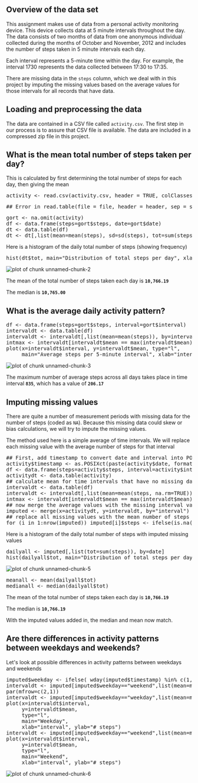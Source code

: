 

## Overview of the data set

This assignment makes use of data from a personal activity monitoring
device. This device collects data at 5 minute intervals throughout the
day. The data consists of two months of data from one anonymous
individual collected during the months of October and November, 2012
and includes the number of steps taken in 5 minute intervals each day.

Each interval represents a 5-minute time within the day.  For example,
the interval 1730 represents the data collected between 17:30 to
17:35.

There are missing data in the `steps` column, which we deal with in
this project by imputing the missing values based on the average
values for those intervals for all records that have data.

## Loading and preprocessing the data


The data are contained in a CSV file called `activity.csv`.  The first
step in our process is to assure that CSV file is available.  The data
are included in a compressed zip file in this project.




## What is the mean total number of steps taken per day?
This is calculated by first determining the total number of steps for each day, then giving the mean



<div class="chunk" id="unnamed-chunk-1"><div class="rcode"><div class="source"><pre class="knitr r"><span class="hl std">activity</span> <span class="hl kwb">&lt;-</span> <span class="hl kwd">read.csv</span><span class="hl std">(activity.csv,</span> <span class="hl kwc">header</span> <span class="hl std">=</span> <span class="hl num">TRUE</span><span class="hl std">,</span> <span class="hl kwc">colClasses</span> <span class="hl std">=</span> <span class="hl kwd">c</span><span class="hl std">(</span><span class="hl str">&quot;numeric&quot;</span><span class="hl std">,</span> <span class="hl str">&quot;Date&quot;</span><span class="hl std">,</span> <span class="hl str">&quot;numeric&quot;</span><span class="hl std">))</span>
</pre></div>
<div class="error"><pre class="knitr r">## Error in read.table(file = file, header = header, sep = sep, quote = quote, : object 'activity.csv' not found
</pre></div>
<div class="source"><pre class="knitr r"><span class="hl std">gort</span> <span class="hl kwb">&lt;-</span> <span class="hl kwd">na.omit</span><span class="hl std">(activity)</span>
<span class="hl std">df</span> <span class="hl kwb">&lt;-</span> <span class="hl kwd">data.frame</span><span class="hl std">(</span><span class="hl kwc">steps</span><span class="hl std">=gort</span><span class="hl opt">$</span><span class="hl std">steps,</span> <span class="hl kwc">date</span><span class="hl std">=gort</span><span class="hl opt">$</span><span class="hl std">date)</span>
<span class="hl std">dt</span> <span class="hl kwb">&lt;-</span> <span class="hl kwd">data.table</span><span class="hl std">(df)</span>
<span class="hl std">dt</span> <span class="hl kwb">&lt;-</span> <span class="hl std">dt[,</span><span class="hl kwd">list</span><span class="hl std">(</span><span class="hl kwc">mean</span><span class="hl std">=</span><span class="hl kwd">mean</span><span class="hl std">(steps),</span> <span class="hl kwc">sd</span><span class="hl std">=</span><span class="hl kwd">sd</span><span class="hl std">(steps),</span> <span class="hl kwc">tot</span><span class="hl std">=</span><span class="hl kwd">sum</span><span class="hl std">(steps)),</span> <span class="hl kwc">by</span><span class="hl std">=date]</span>
</pre></div>
</div></div>

Here is a histogram of the daily total number of steps (showing frequency)

<div class="chunk" id="unnamed-chunk-2"><div class="rcode"><div class="source"><pre class="knitr r"><span class="hl kwd">hist</span><span class="hl std">(dt</span><span class="hl opt">$</span><span class="hl std">tot,</span> <span class="hl kwc">main</span><span class="hl std">=</span><span class="hl str">&quot;Distribution of total steps per day&quot;</span><span class="hl std">,</span> <span class="hl kwc">xlab</span><span class="hl std">=</span><span class="hl str">&quot;# daily steps&quot;</span>  <span class="hl std">)</span>
</pre></div>
<div class="rimage default"><img src="figure/unnamed-chunk-2-1.png" title="plot of chunk unnamed-chunk-2" alt="plot of chunk unnamed-chunk-2" class="plot" /></div>
</div></div>

The mean of the total number of steps taken each day is **<code class="knitr inline">10,766.19</code>**

The median is **<code class="knitr inline">10,765.00</code>**

## What is the average daily activity pattern?
<div class="chunk" id="unnamed-chunk-3"><div class="rcode"><div class="source"><pre class="knitr r"><span class="hl std">df</span> <span class="hl kwb">&lt;-</span> <span class="hl kwd">data.frame</span><span class="hl std">(</span><span class="hl kwc">steps</span><span class="hl std">=gort</span><span class="hl opt">$</span><span class="hl std">steps,</span> <span class="hl kwc">interval</span><span class="hl std">=gort</span><span class="hl opt">$</span><span class="hl std">interval)</span>
<span class="hl std">intervaldt</span> <span class="hl kwb">&lt;-</span> <span class="hl kwd">data.table</span><span class="hl std">(df)</span>
<span class="hl std">intervaldt</span> <span class="hl kwb">&lt;-</span> <span class="hl std">intervaldt[,</span><span class="hl kwd">list</span><span class="hl std">(</span><span class="hl kwc">mean</span><span class="hl std">=</span><span class="hl kwd">mean</span><span class="hl std">(steps)),</span> <span class="hl kwc">by</span><span class="hl std">=interval]</span>
<span class="hl std">intmax</span> <span class="hl kwb">&lt;-</span> <span class="hl std">intervaldt[intervaldt</span><span class="hl opt">$</span><span class="hl std">mean</span> <span class="hl opt">==</span> <span class="hl kwd">max</span><span class="hl std">(intervaldt</span><span class="hl opt">$</span><span class="hl std">mean),]</span>
<span class="hl kwd">plot</span><span class="hl std">(</span><span class="hl kwc">x</span><span class="hl std">=intervaldt</span><span class="hl opt">$</span><span class="hl std">interval,</span> <span class="hl kwc">y</span><span class="hl std">=intervaldt</span><span class="hl opt">$</span><span class="hl std">mean,</span> <span class="hl kwc">type</span><span class="hl std">=</span><span class="hl str">&quot;l&quot;</span><span class="hl std">,</span>
     <span class="hl kwc">main</span><span class="hl std">=</span><span class="hl str">&quot;Average steps per 5-minute interval&quot;</span><span class="hl std">,</span> <span class="hl kwc">xlab</span><span class="hl std">=</span><span class="hl str">&quot;interval&quot;</span><span class="hl std">,</span> <span class="hl kwc">ylab</span><span class="hl std">=</span><span class="hl str">&quot;avg # steps&quot;</span><span class="hl std">)</span>
</pre></div>
<div class="rimage default"><img src="figure/unnamed-chunk-3-1.png" title="plot of chunk unnamed-chunk-3" alt="plot of chunk unnamed-chunk-3" class="plot" /></div>
</div></div>

The maximum number of average steps across all days takes place in
time interval **<code class="knitr inline">835</code>**, which has a value of
**<code class="knitr inline">206.17</code>**



## Imputing missing values

There are quite a number of measurement periods with missing data for
the number of steps (coded as `NA`).  Because this missing data could
skew or bias calculations, we will try to impute the missing values.

The method used here is a simple average of time intervals.  We will
replace each missing value with the average number of steps for that
interval

<div class="chunk" id="unnamed-chunk-4"><div class="rcode"><div class="source"><pre class="knitr r"><span class="hl com">## First, add timestamp to convert date and interval into POSIXct</span>
<span class="hl std">activity</span><span class="hl opt">$</span><span class="hl std">timestamp</span> <span class="hl kwb">&lt;-</span> <span class="hl kwd">as.POSIXct</span><span class="hl std">(</span><span class="hl kwd">paste</span><span class="hl std">(activity</span><span class="hl opt">$</span><span class="hl std">date,</span> <span class="hl kwd">formatC</span><span class="hl std">(activity</span><span class="hl opt">$</span><span class="hl std">interval</span><span class="hl opt">/</span><span class="hl num">100</span><span class="hl std">,</span> <span class="hl kwc">decimal.mark</span><span class="hl std">=</span><span class="hl str">&quot;:&quot;</span><span class="hl std">,</span> <span class="hl kwc">digits</span><span class="hl std">=</span><span class="hl num">2</span><span class="hl std">,</span> <span class="hl kwc">format</span><span class="hl std">=</span><span class="hl str">&quot;f&quot;</span><span class="hl std">)),</span> <span class="hl kwc">tz</span><span class="hl std">=</span><span class="hl str">&quot;GMT&quot;</span><span class="hl std">)</span>
<span class="hl std">df</span> <span class="hl kwb">&lt;-</span> <span class="hl kwd">data.frame</span><span class="hl std">(</span><span class="hl kwc">steps</span><span class="hl std">=activity</span><span class="hl opt">$</span><span class="hl std">steps,</span> <span class="hl kwc">interval</span><span class="hl std">=activity</span><span class="hl opt">$</span><span class="hl std">interval)</span>
<span class="hl std">activitydt</span> <span class="hl kwb">&lt;-</span> <span class="hl kwd">data.table</span><span class="hl std">(activity)</span>
<span class="hl com">## calculate mean for time intervals that have no missing data</span>
<span class="hl std">intervaldt</span> <span class="hl kwb">&lt;-</span> <span class="hl kwd">data.table</span><span class="hl std">(df)</span>
<span class="hl std">intervaldt</span> <span class="hl kwb">&lt;-</span> <span class="hl std">intervaldt[,</span><span class="hl kwd">list</span><span class="hl std">(</span><span class="hl kwc">mean</span><span class="hl std">=</span><span class="hl kwd">mean</span><span class="hl std">(steps,</span> <span class="hl kwc">na.rm</span><span class="hl std">=</span><span class="hl num">TRUE</span><span class="hl std">)),</span> <span class="hl kwc">by</span><span class="hl std">=interval]</span>
<span class="hl std">intmax</span> <span class="hl kwb">&lt;-</span> <span class="hl std">intervaldt[intervaldt</span><span class="hl opt">$</span><span class="hl std">mean</span> <span class="hl opt">==</span> <span class="hl kwd">max</span><span class="hl std">(intervaldt</span><span class="hl opt">$</span><span class="hl std">mean),]</span>
<span class="hl com">## now merge the average values with the missing interval values</span>
<span class="hl std">imputed</span> <span class="hl kwb">&lt;-</span> <span class="hl kwd">merge</span><span class="hl std">(</span><span class="hl kwc">x</span><span class="hl std">=activitydt,</span> <span class="hl kwc">y</span><span class="hl std">=intervaldt,</span> <span class="hl kwc">by</span><span class="hl std">=</span><span class="hl str">&quot;interval&quot;</span><span class="hl std">)</span>
<span class="hl com">## replace all missing values with the mean number of steps for that interval</span>
<span class="hl kwa">for</span> <span class="hl std">(i</span> <span class="hl kwa">in</span> <span class="hl num">1</span><span class="hl opt">:</span><span class="hl kwd">nrow</span><span class="hl std">(imputed)) imputed[i]</span><span class="hl opt">$</span><span class="hl std">steps</span> <span class="hl kwb">&lt;-</span> <span class="hl kwd">ifelse</span><span class="hl std">(</span><span class="hl kwd">is.na</span><span class="hl std">(imputed[i]</span><span class="hl opt">$</span><span class="hl std">steps), imputed[i]</span><span class="hl opt">$</span><span class="hl std">mean, imputed[i]</span><span class="hl opt">$</span><span class="hl std">steps)</span>
</pre></div>
</div></div>

Here is a histogram of the daily total number of steps with imputed missing values

<div class="chunk" id="unnamed-chunk-5"><div class="rcode"><div class="source"><pre class="knitr r"><span class="hl std">dailyall</span> <span class="hl kwb">&lt;-</span> <span class="hl std">imputed[,</span><span class="hl kwd">list</span><span class="hl std">(</span><span class="hl kwc">tot</span><span class="hl std">=</span><span class="hl kwd">sum</span><span class="hl std">(steps)),</span> <span class="hl kwc">by</span><span class="hl std">=date]</span>
<span class="hl kwd">hist</span><span class="hl std">(dailyall</span><span class="hl opt">$</span><span class="hl std">tot,</span> <span class="hl kwc">main</span><span class="hl std">=</span><span class="hl str">&quot;Distribution of total steps per day with imputed values&quot;</span><span class="hl std">,</span> <span class="hl kwc">xlab</span><span class="hl std">=</span><span class="hl str">&quot;# steps&quot;</span><span class="hl std">)</span>
</pre></div>
<div class="rimage default"><img src="figure/unnamed-chunk-5-1.png" title="plot of chunk unnamed-chunk-5" alt="plot of chunk unnamed-chunk-5" class="plot" /></div>
<div class="source"><pre class="knitr r"><span class="hl std">meanall</span> <span class="hl kwb">&lt;-</span> <span class="hl kwd">mean</span><span class="hl std">(dailyall</span><span class="hl opt">$</span><span class="hl std">tot)</span>
<span class="hl std">medianall</span> <span class="hl kwb">&lt;-</span> <span class="hl kwd">median</span><span class="hl std">(dailyall</span><span class="hl opt">$</span><span class="hl std">tot)</span>
</pre></div>
</div></div>

The mean of the total number of steps taken each day is **<code class="knitr inline">10,766.19</code>**

The median is **<code class="knitr inline">10,766.19</code>**

With the imputed values added in, the median and mean now match.

## Are there differences in activity patterns between weekdays and weekends?
Let's look at possible differences in activity patterns between weekdays and weekends

<div class="chunk" id="unnamed-chunk-6"><div class="rcode"><div class="source"><pre class="knitr r"><span class="hl std">imputed</span><span class="hl opt">$</span><span class="hl std">weekday</span> <span class="hl kwb">&lt;-</span> <span class="hl kwd">ifelse</span><span class="hl std">(</span> <span class="hl kwd">wday</span><span class="hl std">(imputed</span><span class="hl opt">$</span><span class="hl std">timestamp)</span> <span class="hl opt">%in%</span> <span class="hl kwd">c</span><span class="hl std">(</span><span class="hl num">1</span><span class="hl std">,</span><span class="hl num">7</span><span class="hl std">),</span> <span class="hl str">&quot;weekend&quot;</span><span class="hl std">,</span> <span class="hl str">&quot;weekday&quot;</span><span class="hl std">)</span>
<span class="hl std">intervaldt</span> <span class="hl kwb">&lt;-</span> <span class="hl std">imputed[imputed</span><span class="hl opt">$</span><span class="hl std">weekday</span><span class="hl opt">==</span><span class="hl str">&quot;weekend&quot;</span><span class="hl std">,</span><span class="hl kwd">list</span><span class="hl std">(</span><span class="hl kwc">mean</span><span class="hl std">=</span><span class="hl kwd">mean</span><span class="hl std">(steps)),</span> <span class="hl kwc">by</span><span class="hl std">=interval]</span>
<span class="hl kwd">par</span><span class="hl std">(</span><span class="hl kwc">mfrow</span><span class="hl std">=</span><span class="hl kwd">c</span><span class="hl std">(</span><span class="hl num">2</span><span class="hl std">,</span><span class="hl num">1</span><span class="hl std">))</span>
<span class="hl std">intervaldt</span> <span class="hl kwb">&lt;-</span> <span class="hl std">imputed[imputed</span><span class="hl opt">$</span><span class="hl std">weekday</span><span class="hl opt">==</span><span class="hl str">&quot;weekday&quot;</span><span class="hl std">,</span><span class="hl kwd">list</span><span class="hl std">(</span><span class="hl kwc">mean</span><span class="hl std">=</span><span class="hl kwd">mean</span><span class="hl std">(steps)),</span> <span class="hl kwc">by</span><span class="hl std">=interval]</span>
<span class="hl kwd">plot</span><span class="hl std">(</span><span class="hl kwc">x</span><span class="hl std">=intervaldt</span><span class="hl opt">$</span><span class="hl std">interval,</span>
     <span class="hl kwc">y</span><span class="hl std">=intervaldt</span><span class="hl opt">$</span><span class="hl std">mean,</span>
     <span class="hl kwc">type</span><span class="hl std">=</span><span class="hl str">&quot;l&quot;</span><span class="hl std">,</span>
     <span class="hl kwc">main</span><span class="hl std">=</span><span class="hl str">&quot;Weekday&quot;</span><span class="hl std">,</span>
     <span class="hl kwc">xlab</span><span class="hl std">=</span><span class="hl str">&quot;interval&quot;</span><span class="hl std">,</span> <span class="hl kwc">ylab</span><span class="hl std">=</span><span class="hl str">&quot;# steps&quot;</span><span class="hl std">)</span>
<span class="hl std">intervaldt</span> <span class="hl kwb">&lt;-</span> <span class="hl std">imputed[imputed</span><span class="hl opt">$</span><span class="hl std">weekday</span><span class="hl opt">==</span><span class="hl str">&quot;weekend&quot;</span><span class="hl std">,</span><span class="hl kwd">list</span><span class="hl std">(</span><span class="hl kwc">mean</span><span class="hl std">=</span><span class="hl kwd">mean</span><span class="hl std">(steps)),</span> <span class="hl kwc">by</span><span class="hl std">=interval]</span>
<span class="hl kwd">plot</span><span class="hl std">(</span><span class="hl kwc">x</span><span class="hl std">=intervaldt</span><span class="hl opt">$</span><span class="hl std">interval,</span>
     <span class="hl kwc">y</span><span class="hl std">=intervaldt</span><span class="hl opt">$</span><span class="hl std">mean,</span>
     <span class="hl kwc">type</span><span class="hl std">=</span><span class="hl str">&quot;l&quot;</span><span class="hl std">,</span>
     <span class="hl kwc">main</span><span class="hl std">=</span><span class="hl str">&quot;Weekend&quot;</span><span class="hl std">,</span>
     <span class="hl kwc">xlab</span><span class="hl std">=</span><span class="hl str">&quot;interval&quot;</span><span class="hl std">,</span> <span class="hl kwc">ylab</span><span class="hl std">=</span><span class="hl str">&quot;# steps&quot;</span><span class="hl std">)</span>
</pre></div>
<div class="rimage default"><img src="figure/unnamed-chunk-6-1.png" title="plot of chunk unnamed-chunk-6" alt="plot of chunk unnamed-chunk-6" class="plot" /></div>
</div></div>

